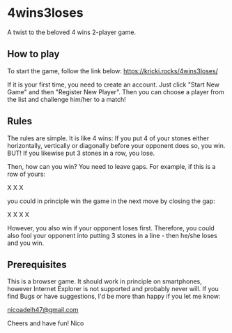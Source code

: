 # 4wins3loses
A twist to the beloved 4 wins 2-player game.

## How to play
To start the game, follow the link below:
https://kricki.rocks/4wins3loses/

If it is your first time, you need to create an account. Just click "Start New Game" and then "Register New Player". Then you can choose a player from the list and challenge him/her to a match!

## Rules
The rules are simple. It is like 4 wins: If you put 4 of your stones either horizontally, vertically or diagonally before your opponent does so, you win. BUT! If you likewise put 3 stones in a row, you lose.

Then, how can you win? You need to leave gaps. For example, if this is a row of yours:

X X   X

you could in principle win the game in the next move by closing the gap:

X X X X

However, you also win if your opponent loses first. Therefore, you could also fool your opponent into putting 3 stones in a line - then he/she loses and you win.

## Prerequisites
This is a browser game. It should work in principle on smartphones, however Internet Explorer is not supported and probably never will.
If you find Bugs or have suggestions, I'd be more than happy if you let me know:

nicoadelh47@gmail.com

Cheers and have fun!
Nico
